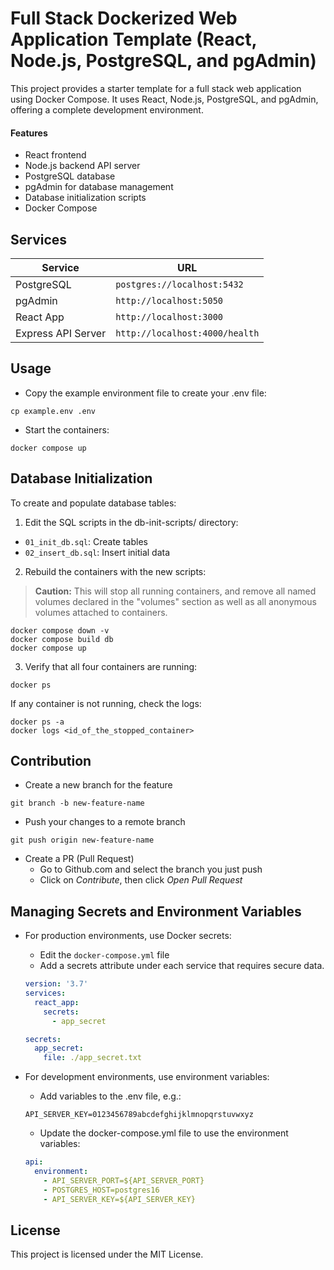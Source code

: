 # Full Stack Dockerized Web Application Template (React, Node.js, PostgreSQL, and pgAdmin)

This project provides a starter template for a full stack web application using Docker Compose. It uses React, Node.js, PostgreSQL, and pgAdmin, offering a complete development environment.

 #### Features

- React frontend
- Node.js backend API server
- PostgreSQL database
- pgAdmin for database management
- Database initialization scripts
- Docker Compose

## Services

| Service            | URL                                 |
|--------------------|-------------------------------------|
| PostgreSQL         | `postgres://localhost:5432`         |
| pgAdmin            | `http://localhost:5050`             |
| React App          | `http://localhost:3000`             |
| Express API Server | `http://localhost:4000/health`      |

## Usage

- Copy the example environment file to create your .env file:

```shell
cp example.env .env
```

- Start the containers:

```shell
docker compose up
```

## Database Initialization

To create and populate database tables:
1. Edit the SQL scripts in the db-init-scripts/ directory:
  - `01_init_db.sql`: Create tables
  - `02_insert_db.sql`: Insert initial data

2. Rebuild the containers with the new scripts:

> **Caution:** This will stop all running containers, and remove all named volumes declared in the "volumes" section as well as all anonymous volumes attached to containers.

```shell
docker compose down -v
docker compose build db
docker compose up
```

3. Verify that all four containers are running:
```shell
docker ps
```
If any container is not running, check the logs:
```shell
docker ps -a
docker logs <id_of_the_stopped_container>
```

## Contribution

- Create a new branch for the feature

```
git branch -b new-feature-name
```
- Push your changes to a remote branch

```
git push origin new-feature-name
```

- Create a PR (Pull Request)
  - Go to Github.com and select the branch you just push
  - Click on *Contribute*, then click *Open Pull Request*

## Managing Secrets and Environment Variables

- For production environments, use Docker secrets:
  - Edit the `docker-compose.yml` file
  - Add a secrets attribute under each service that requires secure data.
  ```yaml
  version: '3.7'
  services:
    react_app:
      secrets:
        - app_secret

  secrets:
    app_secret:
      file: ./app_secret.txt
  ```

- For development environments, use environment variables:
  - Add variables to the .env file, e.g.:
  ```shell
  API_SERVER_KEY=0123456789abcdefghijklmnopqrstuvwxyz
  ```
  -  Update the docker-compose.yml file to use the environment variables:
  ```yaml
  api:
    environment:
      - API_SERVER_PORT=${API_SERVER_PORT}
      - POSTGRES_HOST=postgres16
      - API_SERVER_KEY=${API_SERVER_KEY}
  ```

## License
This project is licensed under the MIT License.